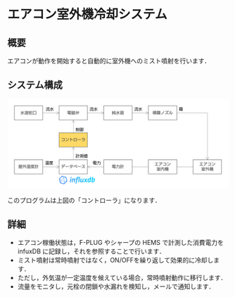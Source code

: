 # エアコン室外機冷却システム

## 概要

エアコンが動作を開始すると自動的に室外機へのミスト噴射を行います．


## システム構成

![システム構成](./img/システム構成.png)

このプログラムは上図の「コントローラ」になります．

## 詳細

- エアコン稼働状態は，F-PLUG やシャープの HEMS で計測した消費電力を infuxDB に記録し，それを参照することで行います．
- ミスト噴射は常時噴射ではなく，ON/OFFを繰り返して効果的に冷却します．
- ただし，外気温が一定温度を候えている場合，常時噴射動作に移行します．
- 流量をモニタし，元栓の閉鎖や水漏れを検知し，メールで通知します．
